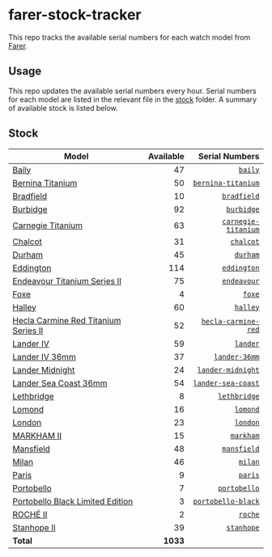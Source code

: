 # farer-stock-tracker

This repo tracks the available serial numbers for each watch model from [Farer](https://farer.com).

## Usage

This repo updates the available serial numbers every hour. Serial numbers for each model are listed in the relevant file in the [stock](./stock) folder. A summary of available stock is listed below.

## Stock

| Model | Available | Serial Numbers |
| ----- | --------: | -------------: |
| [Baily](https://usd.farer.com/products/baily) | 47 | [`baily`](./stock/baily) |
| [Bernina Titanium](https://usd.farer.com/products/bernina-titanium) | 50 | [`bernina-titanium`](./stock/bernina-titanium) |
| [Bradfield](https://usd.farer.com/products/bradfield) | 10 | [`bradfield`](./stock/bradfield) |
| [Burbidge](https://usd.farer.com/products/burbidge) | 92 | [`burbidge`](./stock/burbidge) |
| [Carnegie Titanium](https://usd.farer.com/products/carnegie-titanium) | 63 | [`carnegie-titanium`](./stock/carnegie-titanium) |
| [Chalcot](https://usd.farer.com/products/chalcot) | 31 | [`chalcot`](./stock/chalcot) |
| [Durham](https://usd.farer.com/products/durham) | 45 | [`durham`](./stock/durham) |
| [Eddington](https://usd.farer.com/products/eddington) | 114 | [`eddington`](./stock/eddington) |
| [Endeavour Titanium Series II](https://usd.farer.com/products/endeavour) | 75 | [`endeavour`](./stock/endeavour) |
| [Foxe](https://usd.farer.com/products/foxe) | 4 | [`foxe`](./stock/foxe) |
| [Halley](https://usd.farer.com/products/halley) | 60 | [`halley`](./stock/halley) |
| [Hecla Carmine Red Titanium Series II](https://usd.farer.com/products/hecla-carmine-red) | 52 | [`hecla-carmine-red`](./stock/hecla-carmine-red) |
| [Lander IV](https://usd.farer.com/products/lander) | 59 | [`lander`](./stock/lander) |
| [Lander IV 36mm](https://usd.farer.com/products/lander-36mm) | 37 | [`lander-36mm`](./stock/lander-36mm) |
| [Lander Midnight](https://usd.farer.com/products/lander-midnight) | 24 | [`lander-midnight`](./stock/lander-midnight) |
| [Lander Sea Coast 36mm](https://usd.farer.com/products/lander-sea-coast) | 54 | [`lander-sea-coast`](./stock/lander-sea-coast) |
| [Lethbridge](https://usd.farer.com/products/lethbridge) | 8 | [`lethbridge`](./stock/lethbridge) |
| [Lomond](https://usd.farer.com/products/lomond) | 16 | [`lomond`](./stock/lomond) |
| [London](https://usd.farer.com/products/london) | 23 | [`london`](./stock/london) |
| [MARKHAM II](https://usd.farer.com/products/markham) | 15 | [`markham`](./stock/markham) |
| [Mansfield](https://usd.farer.com/products/mansfield) | 48 | [`mansfield`](./stock/mansfield) |
| [Milan](https://usd.farer.com/products/milan) | 46 | [`milan`](./stock/milan) |
| [Paris](https://usd.farer.com/products/paris) | 9 | [`paris`](./stock/paris) |
| [Portobello](https://usd.farer.com/products/portobello) | 7 | [`portobello`](./stock/portobello) |
| [Portobello Black Limited Edition](https://usd.farer.com/products/portobello-black) | 3 | [`portobello-black`](./stock/portobello-black) |
| [ROCHÉ II](https://usd.farer.com/products/roche) | 2 | [`roche`](./stock/roche) |
| [Stanhope II](https://usd.farer.com/products/stanhope) | 39 | [`stanhope`](./stock/stanhope) |
| **Total** | **1033** | |
